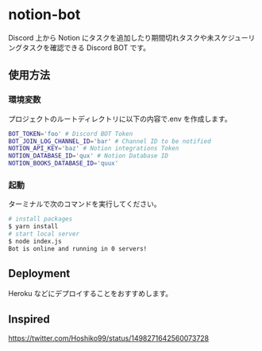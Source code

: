 # notion-bot

Discord 上から Notion にタスクを追加したり期間切れタスクや未スケジューリングタスクを確認できる Discord BOT です。

## 使用方法

### 環境変数

プロジェクトのルートディレクトリに以下の内容で.env を作成します。

```bash
BOT_TOKEN='foo' # Discord BOT Token
BOT_JOIN_LOG_CHANNEL_ID='bar' # Channel ID to be notified
NOTION_API_KEY='baz' # Notion integrations Token
NOTION_DATABASE_ID='qux' # Notion Database ID
NOTION_BOOKS_DATABASE_ID='quux'
```

### 起動

ターミナルで次のコマンドを実行してください。

```bash
# install packages
$ yarn install
# start local server
$ node index.js
Bot is online and running in 0 servers!
```

## Deployment

Heroku などにデプロイすることをおすすめします。

## Inspired

https://twitter.com/Hoshiko99/status/1498271642560073728
